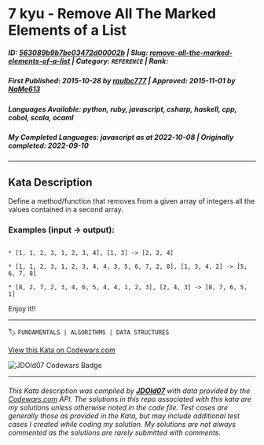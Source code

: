 # 7 kyu - Remove All The Marked Elements of a List

##### **ID**: [563089b9b7be03472d00002b](https://www.codewars.com/kata/563089b9b7be03472d00002b) | **Slug**: [remove-all-the-marked-elements-of-a-list](https://www.codewars.com/kata/563089b9b7be03472d00002b) | **Category**: `REFERENCE` | **Rank**: <span style="color:white">7 kyu</span>

##### **First Published**: 2015-10-28 ***by*** [raulbc777](https://www.codewars.com/users/raulbc777) | **Approved**: 2015-11-01 ***by*** [NaMe613](https://www.codewars.com/users/NaMe613)

##### **Languages Available**: python, ruby, javascript, csharp, haskell, cpp, cobol, scala, ocaml

##### **My Completed Languages**: javascript ***as at*** 2022-10-08 | **Originally completed**: 2022-09-10

---

## Kata Description


Define a method/function that removes from a given array of integers all the values contained in a second array.



### Examples (input -> output):

```

* [1, 1, 2, 3, 1, 2, 3, 4], [1, 3] -> [2, 2, 4]

* [1, 1, 2, 3, 1, 2, 3, 4, 4, 3, 5, 6, 7, 2, 8], [1, 3, 4, 2] -> [5, 6, 7, 8]

* [8, 2, 7, 2, 3, 4, 6, 5, 4, 4, 1, 2, 3], [2, 4, 3] -> [8, 7, 6, 5, 1]

```

Enjoy it!!





---


🏷 `FUNDAMENTALS | ALGORITHMS | DATA STRUCTURES`


[View this Kata on Codewars.com](https://www.codewars.com/kata/563089b9b7be03472d00002b)

![](https://www.codewars.com/users/jdold07/badges/large "JDOld07 Codewars Badge")

---

###### *This Kata description was compiled by [**JDOld07**](https://tpstech.dev) with data provided by the [Codewars.com](https://www.codewars.com) API.  The solutions in this repo associated with this kata are my solutions unless otherwise noted in the code file.  Test cases are generally those as provided in the Kata, but may include additional test cases I created while coding my solution.  My solutions are not always commented as the solutions are rarely submitted with comments.*

